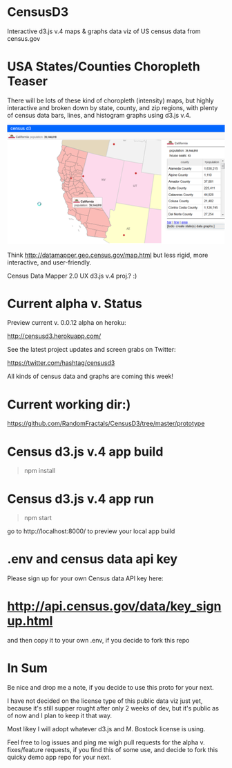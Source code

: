 # CensusD3

Interactive d3.js v.4 maps & graphs data viz of US census data from census.gov

# USA States/Counties Choropleth Teaser

There will be lots of these kind of choropleth (intensity) maps, 
but highly interactive and broken down by state, county, and zip regions, 
with plenty of census data bars, lines, and histogram graphs using d3.js v.4.

![Alt text](https://github.com/RandomFractals/CensusD3/blob/master/screens/censusd3WithCountyData.png?raw=true 
 "latest") 

Think http://datamapper.geo.census.gov/map.html but less rigid, more interactive, and user-friendly. 

Census Data Mapper 2.0 UX d3.js v.4 proj.? :)

# Current alpha v. Status

Preview current v. 0.0.12 alpha on heroku:

http://censusd3.herokuapp.com/

See the latest project updates and screen grabs on Twitter:

https://twitter.com/hashtag/censusd3

All kinds of census data and graphs are coming this week!

# Current working dir:) 

https://github.com/RandomFractals/CensusD3/tree/master/prototype

# Census d3.js v.4 app build

>npm install

# Census d3.js v.4 app run

>npm start

go to http://localhost:8000/ to preview your local app build 

# .env and census data api key

Please sign up for your own Census data API key here:

# http://api.census.gov/data/key_signup.html

and then copy it to your own .env, if you decide to fork this repo

# In Sum

Be nice and drop me a note, if you decide to use this proto for your next.

I have not decided on the license type of this public data viz just yet,
because it's still supper rought after only 2 weeks of dev,
but it's public as of now and I plan to keep it that way.

Most likey I will adopt whatever d3.js and M. Bostock license is using.

Feel free to log issues and ping me wigh pull requests 
for the alpha v. fixes/feature requests, if you find this of some use,
and decide to fork this quicky demo app repo for your next.
